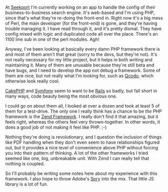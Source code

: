 At [Seekport](http://translate.google.ca/translate?hl=en&sl=de&u=http://de.wikipedia.org/wiki/Seekport&prev=/search%3Fq%3Dseekport%26client%3Dsafari%26rls%3Den) I'm currently working on an app to handle
the config of their business-to-business search engine. It's web-based and I'm using PHP, since
that's what they're re-doing the front-end in. Right now it's a big mess of Perl, the main
developer (for the front-end) is gone, and they're having trouble managing it. I have read
through it, and it's pretty dismal. They have config mixed with logic and duplicated code all
over the place. There's an 1100 line sub in one of the perl modules. Agh!

Anyway, I've been looking at basically every damn PHP framework there is and most of them
aren't that great (sorry to the devs, but they're not). It's not really necessary for my little
project, but it helps in both writing and maintaining it. Many of them are unusable because
they're still beta and have bugs, and I need to develop the app not debug a framework. Some of
them are nice, but not really what I'm looking for, such as [Qcodo](http://www.qcodo.com/), which otherwise look really cool.

[CakePHP](http://cakephp.org/) and [Symfony](http://www.symfony-project.com/) seem to want to be
[Rails](http://www.rubyonrails.org/) so badly, but fall short in many ways, code beauty
being the most obvious one.

I could go on about them all, I looked at over a dozen and took at least 5 of them for a
test-drive. The only one I really think has a chance to be *the* PHP framework is the
[Zend Framework](http://framework.zend.com/). I really don't find it that amazing, but
it feels right, whereas the others feel very thrown-together. In other words, it does a good
job of not making it feel like PHP. ;-)

Nothing they're doing is revolutionary, and I question the inclusion of things like PDF
handling when they don't even seem to have relationships figured out, but it provides a nice
level of convenience above PHP without forcing you into their pattern of thinking. A lot of the
other frameworks I tried seemed like one, big, unbreakable unit. With Zend I can really tell
that nothing is coupled.

So I'll probably be writing some notes here about my experience with this framework. I also
hope to throw Adobe's [Spry](http://labs.adobe.com/technologies/spry/) into the mix.
That little JS library is a lot of fun.
